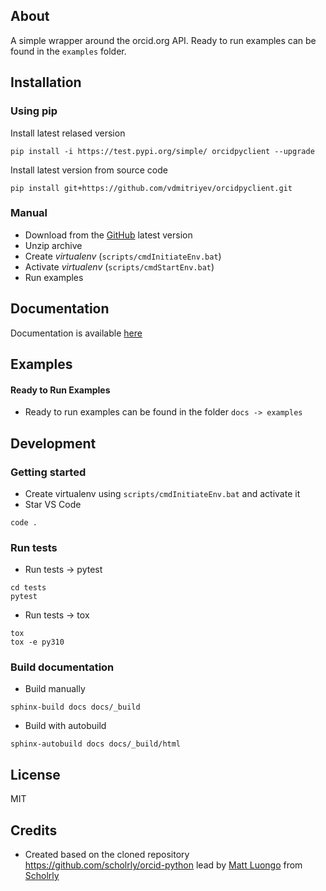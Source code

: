 ## About

A simple wrapper around the orcid.org API. Ready to run examples can be found in the ```examples``` folder.

## Installation

### Using pip

Install latest relased version
```
pip install -i https://test.pypi.org/simple/ orcidpyclient --upgrade
```

Install latest version from source code
```
pip install git+https://github.com/vdmitriyev/orcidpyclient.git
```

### Manual

* Download from the [GitHub](https://github.com/vdmitriyev/orcidpyclient/archive/master.zip) latest version
* Unzip archive
* Create *virtualenv* (```scripts/cmdInitiateEnv.bat```)
* Activate *virtualenv* (```scripts/cmdStartEnv.bat```)
* Run examples

## Documentation

Documentation is available [here](https://vdmitriyev.github.io/orcidpyclient/)

## Examples

#### Ready to Run Examples

* Ready to run examples can be found in the folder ```docs -> examples```

## Development

### Getting started

* Create virtualenv using ```scripts/cmdInitiateEnv.bat``` and activate it
* Star VS Code
```
code .
```

### Run tests

* Run tests -> pytest
```
cd tests
pytest
```
* Run tests -> tox
```
tox
tox -e py310
```

### Build documentation

* Build manually
```
sphinx-build docs docs/_build
```
* Build with autobuild
```
sphinx-autobuild docs docs/_build/html
```

## License

MIT

## Credits

* Created based on the cloned repository https://github.com/scholrly/orcid-python lead by [Matt Luongo](https://github.com/mhluongo) from [Scholrly](https://github.com/scholrly/)
